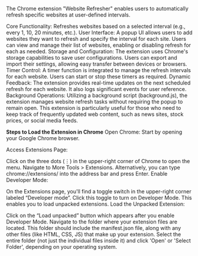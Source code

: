 The Chrome extension "Website Refresher" enables users to automatically refresh specific websites at user-defined intervals.

Core Functionality: Refreshes websites based on a selected interval (e.g., every 1, 10, 20 minutes, etc.).
User Interface: A popup UI allows users to add websites they want to refresh and specify the interval for each site. Users can view and manage their list of websites, enabling or disabling refresh for each as needed.
Storage and Configuration: The extension uses Chrome's storage capabilities to save user configurations. Users can export and import their settings, allowing easy transfer between devices or browsers.
Timer Control: A timer function is integrated to manage the refresh intervals for each website. Users can start or stop these timers as required.
Dynamic Feedback: The extension provides real-time updates on the next scheduled refresh for each website. It also logs significant events for user reference.
Background Operations: Utilizing a background script (background.js), the extension manages website refresh tasks without requiring the popup to remain open.
This extension is particularly useful for those who need to keep track of frequently updated web content, such as news sites, stock prices, or social media feeds.

**Steps to Load the Extension in Chrome**
Open Chrome: Start by opening your Google Chrome browser.

Access Extensions Page:

Click on the three dots (⋮) in the upper-right corner of Chrome to open the menu.
Navigate to More Tools > Extensions. Alternatively, you can type chrome://extensions/ into the address bar and press Enter.
Enable Developer Mode:

On the Extensions page, you'll find a toggle switch in the upper-right corner labeled “Developer mode”.
Click this toggle to turn on Developer Mode. This enables you to load unpacked extensions.
Load the Unpacked Extension:

Click on the “Load unpacked” button which appears after you enable Developer Mode.
Navigate to the folder where your extension files are located. This folder should include the manifest.json file, along with any other files (like HTML, CSS, JS) that make up your extension.
Select the entire folder (not just the individual files inside it) and click 'Open' or 'Select Folder', depending on your operating system.
